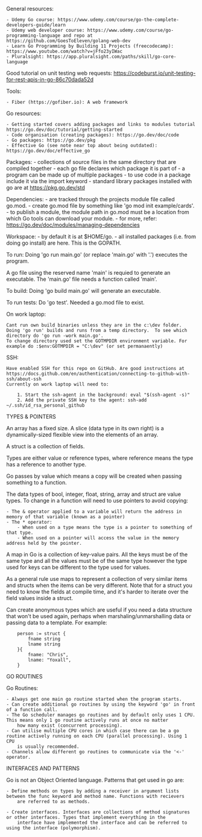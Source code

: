 
General resources:

    - Udemy Go course: https://www.udemy.com/course/go-the-complete-developers-guide/learn
    - Udemy web developer course: https://www.udemy.com/course/go-programming-language and repo at https://github.com/GoesToEleven/golang-web-dev
    - Learn Go Programming by Building 11 Projects (freecodecamp): https://www.youtube.com/watch?v=jFfo23yIWac
    - Pluralsight: https://app.pluralsight.com/paths/skill/go-core-language


Good tutorial on unit testing web requests: https://codeburst.io/unit-testing-for-rest-apis-in-go-86c70dada52d

Tools:

    - Fiber (https://gofiber.io): A web framework

Go resources:

    - Getting started covers adding packages and links to modules tutorial https://go.dev/doc/tutorial/getting-started
    - Code organisation (creating packages): https://go.dev/doc/code
    - Go packages: https://go.dev/pkg
    - Effective Go (see note near top about being outdated): https://go.dev/doc/effective_go


Packages:
    - collections of source files in the same directory that are compiled together
    - each go file declares which package it is part of
    - a program can be made up of multiple packages
    - to use code in a package include it via the import keyword
    - standard library packages installed with go are at https://pkg.go.dev/std


Dependencies:
    - are tracked through the projects module file called go.mod.
    - create go.mod file by something like 'go mod init example/cards'.
    - to publish a module, the module path in go.mod must be a location from which Go tools can download your module. 
    - for more, refer: https://go.dev/doc/modules/managing-dependencies


Workspace:
    - by default it is at $HOME/go.
    - all installed packages (i.e. from doing go install) are here. This is the GOPATH.





To run: Doing 'go run main.go' (or replace 'main.go' with '.') executes the program.

A go file using the reserved name 'main' is requied to generate an executable. The 'main.go' file needs a function called 'main'.

To build: Doing 'go build main.go' will generate an executable.

To run tests: Do 'go test'. Needed a go.mod file to exist.


On work laptop:

    Cant run own build binaries unless they are in the c:\dev folder.
    Doing 'go run' builds and runs from a temp directory.  To see which directory do 'go run -work main.go'.
    To change directory used set the GOTMPDIR environment variable. For example do :$env:GOTMPDIR = "C:\dev" (or set permanaently)

SSH:

    Have enabled SSH for this repo on GitHub. Are good instructions at https://docs.github.com/en/authentication/connecting-to-github-with-ssh/about-ssh
    Currently on work laptop will need to:
    
        1. Start the ssh-agent in the background: eval "$(ssh-agent -s)"
        2. Add the private SSH key to the agent: ssh-add ~/.ssh/id_rsa_personal_github


TYPES & POINTERS

An array has a fixed size. A slice (data type in its own right) is a dynamically-sized flexible view into the elements of an array. 

A struct is a collection of fields.

Types are either value or reference types, where reference means the type has a reference to another type.

Go passes by value which means a copy will be created when passing something to a function.

The data types of bool, integer, float, string, array and struct are value types. To change in a function will need to use pointers to avoid copying:

    - The & operator applied to a variable will return the address in memory of that variable (known as a pointer)
    - The * operator:
        - When used on a type means the type is a pointer to something of that type.
        - When used on a pointer will access the value in the memory address held by the pointer.

A map in Go is a collection of key-value pairs. All the keys must be of the same type and all the values must be of the same type however the type
used for keys can be different to the type used for values.

As a general rule use maps to represent a collection of very similar items and structs when the items can be very different. Note that for 
a struct you need to know the fields at compile time, and it's harder to iterate over the field values inside a struct.

Can create anonymous types which are useful if you need a data structure that won't be used again, perhaps when marshaling/unmarshalling data or
passing data to a template. For example:

        person := struct {
            fname string
            lname string
        }{
            fname: "Chris",
            lname: "Yoxall",
        }


GO ROUTINES

Go Routines:

    - Always get one main go routine started when the program starts.
    - Can create additional go routines by using the keyword 'go' in front of a function call.
    - The Go scheduler manages go routines and by default only uses 1 CPU. This means only 1 go routine actively runs at once no matter
        how many exist (concurrent processing).
    - Can utilise multiple CPU cores in which case there can be a go routine actively running on each CPU (parallel processing). Using 1 CPU
        is usually recommended.
    - Channels allow different go routines to communicate via the '<-' operator.



INTERFACES AND PATTERNS

Go is not an Object Oriented language. Patterns that get used in go are:

    - Define methods on types by adding a receiver in argument lists between the func keyword and method name. Functions with recievers 
        are referred to as methods.

    - Create interfaces. Interfaces are collections of method signatures or other interfaces. Types that implement everything in the
        interface have implemented the interface and can be referred to using the interface (polymorphism).

